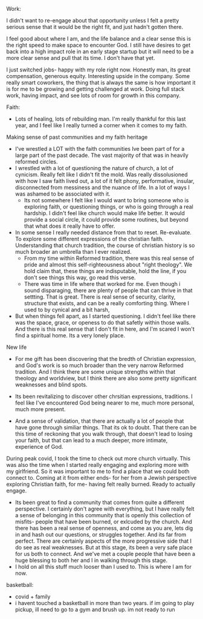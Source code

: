 

Work:

I didn't want to re-engage about that opportunity unless I felt a pretty serious sense that it would be the right fit, and just hadn't gotten there. 

I feel good about where I am, and the life balance and a clear sense this is the right speed to make space to encounter God. I still have desires to get back into a high impact role in an early stage startup but it will need to be a more clear sense and pull that its time. I don't have that yet. 

I just switched jobs- happy with my role right now. Honestly man, its great compensation, generous equity. Interesting upside in the company. Some really smart coworkers, the thing that is always the same is how important it is for me to be growing and getting challenged at work. Doing full stack work, having impact, and see lots of room for growth in this company.


Faith:

- Lots of healing, lots of rebuilding man. I'm really thankful for this last year, and I feel like I really turned a corner when it comes to my faith.


Making sense of past communities and my faith heritage
- I've wrestled a LOT with the faith communities Ive been part of for a large part of the past decade. The vast majority of that was in heavily reformed circles.
- I wrestled with a lot of questioning the nature of church, a lot of cynicism. Really felt like I didn't fit the mold. Was really dissolusioned with how I saw faith lived out, a lot of it felt phony, performative, insular, disconnected from messiness and the nuance of life. In a lot of ways I was ashamed to be associated with it. 
	- Its not somewhere I felt like I would want to bring someone who is exploring faith, or questioning things, or who is going through a real hardship. I didn't feel like church would make life better. It would provide a social circle, it could provide some routines, but beyond that what does it really have to offer.
- In some sense I really needed distance from that to reset. Re-evaluate. To explore some different expressions of the christian faith. Understanding that church tradition, the course of christian history is so much broader an umbrella than I ever realized. 
	- From my time within Reformed tradition, there was this real sense of pride and almost this self-righteousness about "right theology". We hold claim that, these things are indisputable, hold the line, if you don't see things this way, go read this verse.
	- There was time in life where that worked for me. Even though i sound disparaging, there are plenty of people that can thrive in that settting. That is great. There is real sense of security, clarity, structure that exists, and can be a really comforting thing. Where I used to by cynical and a bit harsh, 
- But when things fell apart, as I started questioning. I didn't feel like there was the space, grace, or openess to do that safetly within those walls. And there is this real sense that I don't fit in here, and I'm scared I won't find a spiritual home. Its a very lonely place.

New life
- For me gift has been discovering that the bredth of Christian expression, and God's work is so much broader than the very narrow Reformed tradition. And I think there are some unique strengths within that theology and worldview, but I think there are also some pretty significant weaknesses and blind spots. 

- Its been revitalizing to discover other chrsitian expressions, traditions. I feel like I've encountered God being nearer to me, much more personal, much more present. 
- And a sense of validation, that there are actually a lot of people that have gone through similiar things. That its ok to doubt. That there can be this time of reckoning that you walk through, that doesn't lead to losing your faith, but that can lead to a much deeper, more intimate, experience of God. 

During peak covid, I took the time to check out more church virtually. This was also the time when I started really engaging and exploring more with my girlfriend. So it was important to me to find a place that we could both connect to. Coming at it from either ends- for her from a Jewish perspective exploring Christian faith, for me- having felt really burned. Ready to actually engage.
- Its been great to find a community that comes from quite a different perspective. I certainly don't agree with everything, but I have really felt a sense of belonging in this community that is openly this collection of misfits- people that have been burned, or exlcuded by the church. And there has been a real sense of openness, and come as you are, lets dig in and hash out our questions, or struggles together. And its far from perfect. There are certainly aspects of the more progressive side that I do see as real weaknesses. But at this stage, its been a very safe place for us both to connect. And we've met a couple people that have been a huge blessing to both her and I in walking through this stage. 
- I hold on all this stuff much looser than I used to. This is where I am for now. 

basketball:
- covid + family
- i havent touched a basketball in more than two years. if im going to play pickup, ill need to go to a gym and brush up. im not ready to run